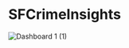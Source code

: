 # SFCrimeInsights

![Dashboard 1 (1)](https://user-images.githubusercontent.com/99381674/167238369-6bea079e-a587-4433-a2a3-d3dd0b22b139.png)
